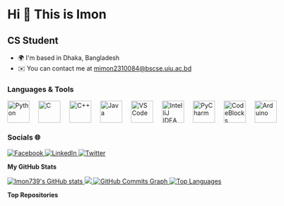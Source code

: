 Hi 👋 This is Imon  
=====================  

CS Student  
----------  

* 🌍 I'm based in Dhaka, Bangladesh  
* ✉️ You can contact me at [mimon2310084@bscse.uiu.ac.bd](mailto:mimon2310084@bscse.uiu.ac.bd)  

### Languages & Tools  

<div align="left" style="display: flex; align-items: center; gap: 20px;">  
    <a href="https://www.python.org/" target="_blank" rel="noreferrer">  
        <img src="https://raw.githubusercontent.com/danielcranney/readme-generator/main/public/icons/skills/python-colored.svg" width="50" height="50" alt="Python" />  
    </a>  
    <a href="https://docs.microsoft.com/en-us/cpp/?view=msvc-170" target="_blank" rel="noreferrer">  
        <img src="https://raw.githubusercontent.com/danielcranney/readme-generator/main/public/icons/skills/c-colored.svg" width="50" height="50" alt="C" />  
    </a>  
    <a href="https://docs.microsoft.com/en-us/cpp/?view=msvc-170" target="_blank" rel="noreferrer">  
        <img src="https://raw.githubusercontent.com/danielcranney/readme-generator/main/public/icons/skills/cplusplus-colored.svg" width="50" height="50" alt="C++" />  
    </a>  
    <a href="https://www.oracle.com/java/" target="_blank" rel="noreferrer">  
        <img src="https://raw.githubusercontent.com/danielcranney/readme-generator/main/public/icons/skills/java-colored.svg" width="50" height="50" alt="Java" />  
    </a>  
    <a href="https://code.visualstudio.com/" target="_blank" rel="noreferrer">  
        <img src="https://raw.githubusercontent.com/danielcranney/readme-generator/main/public/icons/skills/visualstudiocode.svg" width="50" height="50" alt="VS Code" />  
    </a>  
    <a href="https://www.jetbrains.com/idea/" target="_blank" rel="noreferrer">  
        <img src="https://resources.jetbrains.com/storage/products/company/brand/logos/IntelliJ_IDEA_icon.svg" width="50" height="50" alt="IntelliJ IDEA" />  
    </a>  
    <a href="https://www.jetbrains.com/pycharm/" target="_blank" rel="noreferrer">  
        <img src="https://resources.jetbrains.com/storage/products/company/brand/logos/PyCharm_icon.svg" width="50" height="50" alt="PyCharm" />  
    </a>  
    <a href="http://www.codeblocks.org/" target="_blank" rel="noreferrer">  
        <img src="https://upload.wikimedia.org/wikipedia/commons/9/95/Code::Blocks_Logo.png" width="50" height="50" alt="CodeBlocks" />  
    </a>  
    <a href="https://store.arduino.cc/" target="_blank" rel="noreferrer">  
        <img src="https://raw.githubusercontent.com/danielcranney/readme-generator/main/public/icons/skills/arduino-colored.svg" width="50" height="50" alt="Arduino" />  
    </a>  
</div>  

### Socials 🌐  

<p align="left">   
<a href="https://www.facebook.com/sazzad.imon739" target="_blank" rel="noreferrer">   
    <img src="https://img.shields.io/badge/Facebook-1877F2?style=for-the-badge&logo=facebook&logoColor=white" alt="Facebook" />  
</a>    
<a href="https://www.linkedin.com/in/sazzadimon739/" target="_blank" rel="noreferrer">   
    <img src="https://img.shields.io/badge/LinkedIn-0A66C2?style=for-the-badge&logo=linkedin&logoColor=white" alt="LinkedIn" />  
</a>   
<a href="https://x.com/Sazzad__Imon" target="_blank" rel="noreferrer">   
    <img src="https://img.shields.io/badge/Twitter-1DA1F2?style=for-the-badge&logo=twitter&logoColor=white" alt="Twitter" />  
</a>    
</p>  

<b>My GitHub Stats</b>  

<a href="http://www.github.com/Imon739">  
    <img src="https://github-readme-stats.vercel.app/api?username=Imon739&show_icons=true&hide=&count_private=true&title_color=492929&text_color=ffffff&icon_color=0891b2&bg_color=27A090&hide_border=true&show_icons=true" alt="Imon739's GitHub stats" />  
</a>  

<a href="http://www.github.com/Imon739">  
    <img src="https://github-readme-streak-stats.herokuapp.com/?user=Imon739&stroke=ffffff&background=831843&ring=0891b2&fire=0891b2&currStreakNum=ffffff&currStreakLabel=0891b2&sideNums=17728C&sideLabels=ffffff&dates=ffffff&hide_border=true" />  
</a>  

<a href="http://www.github.com/Imon739">  
    <img src="https://github-readme-activity-graph.cyclic.app/graph?username=Imon739&bg_color=831843&color=ffffff&line=0891b2&point=ffffff&area_color=831843&area=true&hide_border=true&custom_title=GitHub%20Commits%20Graph" alt="GitHub Commits Graph" />  
</a>  

<a href="https://github.com/Imon739" align="left">  
    <img src="https://github-readme-stats.vercel.app/api/top-langs/?username=Imon739&langs_count=10&title_color=0891b2&text_color=ffaaff&icon_color=0891b2&bg_color=0C3175&hide_border=true&locale=en&custom_title=Top%20Languages" alt="Top Languages" />  
</a>  

<b>Top Repositories</b>  

<div width="100%" align="center"></div><br /><br /><br /><br /><br /><br /><br />
